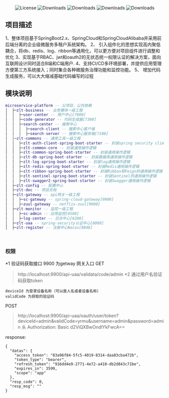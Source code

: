 

<p align="center">
  <img src='https://img.shields.io/badge/license-Apache%202-4EB1BA.svg' alt='License'/>
  <img src="https://img.shields.io/badge/Spring%20Boot-2.1.12.RELEASE-blue" alt="Downloads"/>
  <img src="https://img.shields.io/badge/Spring%20Cloud-Greenwich.SR5-blue" alt="Downloads"/>
  <img src="https://img.shields.io/badge/Spring%20Cloud%20Alibaba-2.1.1.RELEASE-blue" alt="Downloads"/>
  <img src="https://img.shields.io/badge/Layui-EasyWeb-yellowgreen" alt="Downloads"/>
</p>

## 项目描述
1、整体项目基于SpringBoot2.x、SpringCloud和SpringCloudAlibaba并采用前后端分离的企业级微服务多租户系统架构。
2、 引入组件化的思想实现高内聚低耦合，将db、redis、log、ribbon等通用化，可以更方便对项目组件进行调整和优化
3、实现基于RBAC、jwt和oauth2的无状态统一权限认证的解决方案，面向互联网设计同时适合B端和C端用户.
4、支持CI/CD多环境部署，并提供应用管理方便第三方系统接入；同时集合各种微服务治理功能和监控功能。
5、 增加代码生成服务，可以大大缩减基础代码编写的过程


##  模块说明

```lua
microservice-platform -- 父项目，公共依赖
│  ├─zlt-business -- 业务模块一级工程
│  │  ├─user-center -- 用户中心[7000]
│  │  ├─code-generator -- 代码生成器[7300]
│  │  ├─search-center -- 搜索中心
│  │  │  ├─search-client -- 搜索中心客户端
│  │  │  ├─search-server -- 搜索中心服务端[7100]
│  │─zlt-commons -- 通用工具一级工程
│  │  ├─zlt-auth-client-spring-boot-starter -- 封装spring security client端的通用操作逻辑
│  │  ├─zlt-common-core -- 封装通用操作逻辑
│  │  ├─zlt-common-spring-boot-starter -- 封装通用操作逻辑
│  │  ├─zlt-db-spring-boot-starter -- 封装数据库通用操作逻辑
│  │  ├─zlt-log-spring-boot-starter -- 封装log通用操作逻辑
│  │  ├─zlt-redis-spring-boot-starter -- 封装Redis通用操作逻辑
│  │  ├─zlt-ribbon-spring-boot-starter -- 封装Ribbon和Feign的通用操作逻辑
│  │  ├─zlt-sentinel-spring-boot-starter -- 封装Sentinel的通用操作逻辑
│  │  ├─zlt-swagger2-spring-boot-starter -- 封装Swagger通用操作逻辑
│  ├─zlt-config -- 配置中心
│  ├─zlt-doc -- 项目文档
│  ├─zlt-gateway -- api网关一级工程
│  │  ├─sc-gateway -- spring-cloud-gateway[9900]
│  │  ├─zuul-gateway -- netflix-zuul[9900]
│  ├─zlt-monitor -- 监控一级工程
│  │  ├─sc-admin -- 应用监控[6500]
│  │  ├─log-center -- 日志中心[6200]
│  ├─zlt-uaa -- spring-security认证中心[8000]
│  ├─zlt-register -- 注册中心Nacos[8848]
```

&nbsp;

### 权限
*1  验证码获取接口
9900 为getway 网关入口
GET
> http://localhost:9900/api-uaa/validata/code/admin
*2  通过用户名验证码获取token
```
deviceId 为登录设备名称（可以是人名或者设备名称）
validCode 为获取的验证码
```
POST
>http://localhost:9900/api-uaa/oauth/user/token?deviceId=admin&validCode=yrmu&username=admin&password=admin
>头 Authorization: Basic d2ViQXBwOndlYkFwcA==

response:
```
{
  "datas": {
    "access_token": "83a96f84-5fc5-4019-8314-daa83cba472b",
    "token_type": "bearer",
    "refresh_token": "916dd4e9-2771-4e72-a410-db2d843c71be",
    "expires_in": 3599,
    "scope": "app"
  },
  "resp_code": 0,
  "resp_msg": ""
}
```